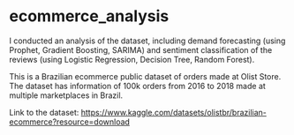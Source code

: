 # ecommerce_analysis

I conducted an analysis of the dataset, including demand forecasting (using Prophet, Gradient Boosting, SARIMA) and sentiment classification of the reviews (using Logistic Regression, Decision Tree, Random Forest).

This is a Brazilian ecommerce public dataset of orders made at Olist Store. The dataset has information of 100k orders from 2016 to 2018 made at multiple marketplaces in Brazil. 

Link to the dataset:
https://www.kaggle.com/datasets/olistbr/brazilian-ecommerce?resource=download
